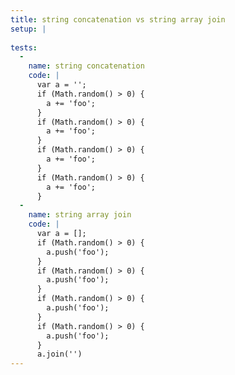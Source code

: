 ```yaml
---
title: string concatenation vs string array join
setup: |
  
tests:
  -
    name: string concatenation
    code: |
      var a = '';
      if (Math.random() > 0) {
        a += 'foo';
      }
      if (Math.random() > 0) {
        a += 'foo';
      }
      if (Math.random() > 0) {
        a += 'foo';
      }
      if (Math.random() > 0) {
        a += 'foo';
      }
  -
    name: string array join
    code: |
      var a = [];
      if (Math.random() > 0) {
        a.push('foo');
      }
      if (Math.random() > 0) {
        a.push('foo');
      }
      if (Math.random() > 0) {
        a.push('foo');
      }
      if (Math.random() > 0) {
        a.push('foo');
      }
      a.join('')
---
```


